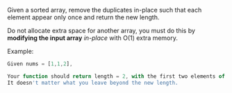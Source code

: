Given a sorted array, remove the duplicates in-place such that each element appear only once and return the new length.

Do not allocate extra space for another array, you must do this by **modifying the input array** *in-place* with O(1) extra memory.

Example:

```javascript
Given nums = [1,1,2],

Your function should return length = 2, with the first two elements of nums being 1 and 2 respectively.
It doesn't matter what you leave beyond the new length.
```
